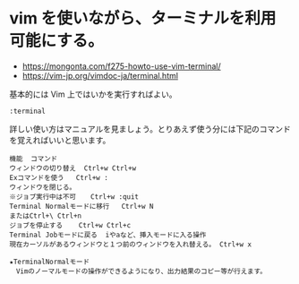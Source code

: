 # vim を使いながら、ターミナルを利用可能にする。

- https://mongonta.com/f275-howto-use-vim-terminal/
- https://vim-jp.org/vimdoc-ja/terminal.html

基本的には Vim 上ではいかを実行すればよい。
```
:terminal
```

詳しい使い方はマニュアルを見ましょう。とりあえず使う分には下記のコマンドを覚えればいいと思います。
```
機能	コマンド
ウィンドウの切り替え	Ctrl+w Ctrl+w
Exコマンドを使う	Ctrl+w :
ウィンドウを閉じる。
※ジョブ実行中は不可	　Ctrl+w :quit
Terminal Normalモードに移行	Ctrl+w N
またはCtrl+\ Ctrl+n
ジョブを停止する	Ctrl+w Ctrl+c
Terminal Jobモードに戻る	iやaなど、挿入モードに入る操作
現在カーソルがあるウィンドウと１つ前のウィンドウを入れ替える。	Ctrl+w x

★TerminalNormalモード
　Vimのノーマルモードの操作ができるようになり、出力結果のコピー等が行えます。


```






